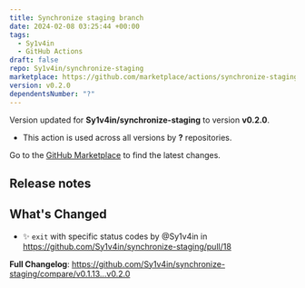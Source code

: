 ```yaml
---
title: Synchronize staging branch
date: 2024-02-08 03:25:44 +00:00
tags:
  - Sy1v4in
  - GitHub Actions
draft: false
repo: Sy1v4in/synchronize-staging
marketplace: https://github.com/marketplace/actions/synchronize-staging-branch
version: v0.2.0
dependentsNumber: "?"
---
```



Version updated for **Sy1v4in/synchronize-staging** to version **v0.2.0**.
- This action is used across all versions by **?** repositories.

Go to the [GitHub Marketplace](https://github.com/marketplace/actions/synchronize-staging-branch) to find the latest changes.

## Release notes

## What's Changed
* ✨  `exit` with specific status codes by @Sy1v4in in https://github.com/Sy1v4in/synchronize-staging/pull/18


**Full Changelog**: https://github.com/Sy1v4in/synchronize-staging/compare/v0.1.13...v0.2.0
